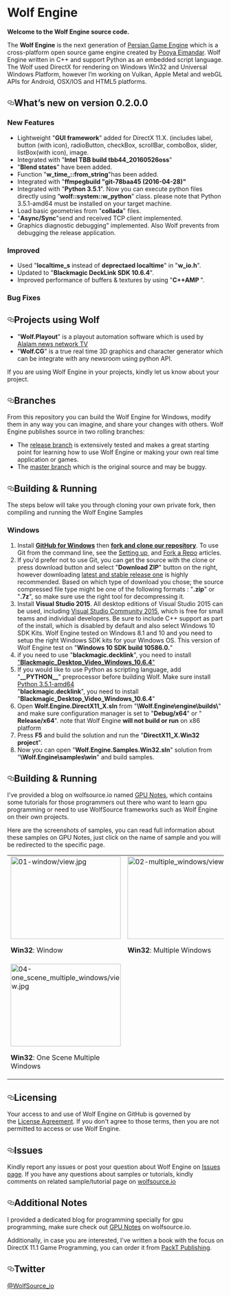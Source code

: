 Wolf Engine
===========
<p><b>Welcome to the Wolf Engine source code.</b></p> 
<p>The&nbsp;<b>Wolf Engine</b>&nbsp;is the next
generation of&nbsp;<a href="https://persianengine.codeplex.com/">Persian Game Engine</a>&nbsp;which is a
cross-platform open source game engine created by&nbsp;<a href="http://pooyaeimandar.com/">Pooya Eimandar</a>.
Wolf Engine written in C++ and support Python as an embedded script language.
The Wolf used DirectX for rendering on Windows Win32 and Universal Windows Platform, however I’m working on Vulkan, Apple Metal and webGL APIs for Android, OSX/IOS and HTML5 platforms.</p>

<!--What's new-->
<h2><a id="user-content-whatsnew" class="anchor" href="#whatsnew" aria-hidden="true"><svg aria-hidden="true" class="octicon octicon-link" height="16" version="1.1" viewBox="0 0 16 16" width="16"><path d="M4 9h1v1H4c-1.5 0-3-1.69-3-3.5S2.55 3 4 3h4c1.45 0 3 1.69 3 3.5 0 1.41-.91 2.72-2 3.25V8.59c.58-.45 1-1.27 1-2.09C10 5.22 8.98 4 8 4H4c-.98 0-2 1.22-2 2.5S3 9 4 9zm9-3h-1v1h1c1 0 2 1.22 2 2.5S13.98 12 13 12H9c-.98 0-2-1.22-2-2.5 0-.83.42-1.64 1-2.09V6.25c-1.09.53-2 1.84-2 3.25C6 11.31 7.55 13 9 13h4c1.45 0 3-1.69 3-3.5S14.5 6 13 6z"></path></svg></a>What’s new on version 0.2.0.0</h2>
<h3>New Features</h3>

<ul>
<li>Lightweight &quot;<b>GUI framework</b>&quot; added for DirectX
11.X. (includes label, button (with icon), radioButton, checkBox, scrollBar, comboBox, slider, listBox(with icon), image.</li>
<li>Integrated with &quot;<b>Intel TBB build tbb44_20160526oss</b>&quot;</li>
<li>&quot;<b>Blend states</b>&quot; have been added.</li>
<li>Function &quot;<b>w_time_</b><b>::</b><b>from_string</b>&quot;has been added.</li>
<li>Integrated with &quot;<b>ffmpeg</b><b>build &quot;git-78baa45 (2016-04-28)&quot;</b></li>
<li>Integrated with &quot;<b>Python 3.5.1</b>&quot;. Now you can
execute python files directly using “<b>wolf::</b><b>system::w_python</b>” class. please note that Python 3.5.1-amd64 must be installed on your target machine.</li>
<li>Load basic geometries from &quot;<span class=SpellE><b>collada</b>&quot; files.</li>
<li>&quot;<b>Async/Sync</b>&quot;send and received TCP client implemented.</li>
<li>Graphics diagnostic debugging</b>&quot; implemented. Also Wolf prevents from debugging the release application.</li>
</ul>

<h3>Improved</h3>
<ul>
<li>Used &quot;<b>localtime_s</b> instead of <b>deprectaed localtime</b>&quot; in &quot;<b>w_io.h</b>&quot;.</li>
<li>Updated to &quot;<b>Blackmagic DeckLink SDK 10.6.4</b>&quot;.</li>
<li>Improved performance of buffers & textures by using &quot;<b>C++AMP </b>&quot;.</li>
</ul>

<h3>Bug Fixes</h3>
<ul>
</ul>

<!--Projects-->
<h2><a id="user-content-projects" class="anchor" href="#projects" aria-hidden="true"><svg aria-hidden="true" class="octicon octicon-link" height="16" version="1.1" viewBox="0 0 16 16" width="16"><path d="M4 9h1v1H4c-1.5 0-3-1.69-3-3.5S2.55 3 4 3h4c1.45 0 3 1.69 3 3.5 0 1.41-.91 2.72-2 3.25V8.59c.58-.45 1-1.27 1-2.09C10 5.22 8.98 4 8 4H4c-.98 0-2 1.22-2 2.5S3 9 4 9zm9-3h-1v1h1c1 0 2 1.22 2 2.5S13.98 12 13 12H9c-.98 0-2-1.22-2-2.5 0-.83.42-1.64 1-2.09V6.25c-1.09.53-2 1.84-2 3.25C6 11.31 7.55 13 9 13h4c1.45 0 3-1.69 3-3.5S14.5 6 13 6z"></path></svg></a>Projects using Wolf</h2>
<ul>
<li>&quot;<b>Wolf.Playout</b>&quot; is a playout automation software which is used by <a href="http://en.alalam.ir/">Alalam news
network TV</a></li>
<li>&quot;<b>Wolf.CG</b>&quot; is a true real time 3D graphics and character generator which can be integrate
with any newsroom using python API.</li>
</ul>
<p>If you are using Wolf Engine in your projects, kindly let us know about your project.</p>

<!--Branches-->
<h2><a id="user-content-branches" class="anchor" href="#branches" aria-hidden="true"><svg aria-hidden="true" class="octicon octicon-link" height="16" version="1.1" viewBox="0 0 16 16" width="16"><path d="M4 9h1v1H4c-1.5 0-3-1.69-3-3.5S2.55 3 4 3h4c1.45 0 3 1.69 3 3.5 0 1.41-.91 2.72-2 3.25V8.59c.58-.45 1-1.27 1-2.09C10 5.22 8.98 4 8 4H4c-.98 0-2 1.22-2 2.5S3 9 4 9zm9-3h-1v1h1c1 0 2 1.22 2 2.5S13.98 12 13 12H9c-.98 0-2-1.22-2-2.5 0-.83.42-1.64 1-2.09V6.25c-1.09.53-2 1.84-2 3.25C6 11.31 7.55 13 9 13h4c1.45 0 3-1.69 3-3.5S14.5 6 13 6z"></path></svg></a>Branches</h2>
<p>From this repository you can build the Wolf
Engine for Windows, modify them in any way you can imagine, and share your
changes with others. Wolf Engine publishes source in two rolling branches:</p>
<ul>
<li>The <a href="https://github.com/PooyaEimandar/Wolf.Engine/releases">release branch</a>&nbsp;is
extensively tested and makes a great starting point for learning how to use Wolf Engine or making your own real time application or games.</li>
<li>The&nbsp;<a href="https://github.com/PooyaEimandar/Wolf.Engine/tree/master">master branch</a> which is the original source and may be buggy.</li>
</ul>

<!--Building-->
<h2><a id="user-content-building" class="anchor" href="#building" aria-hidden="true"><svg aria-hidden="true" class="octicon octicon-link" height="16" version="1.1" viewBox="0 0 16 16" width="16"><path d="M4 9h1v1H4c-1.5 0-3-1.69-3-3.5S2.55 3 4 3h4c1.45 0 3 1.69 3 3.5 0 1.41-.91 2.72-2 3.25V8.59c.58-.45 1-1.27 1-2.09C10 5.22 8.98 4 8 4H4c-.98 0-2 1.22-2 2.5S3 9 4 9zm9-3h-1v1h1c1 0 2 1.22 2 2.5S13.98 12 13 12H9c-.98 0-2-1.22-2-2.5 0-.83.42-1.64 1-2.09V6.25c-1.09.53-2 1.84-2 3.25C6 11.31 7.55 13 9 13h4c1.45 0 3-1.69 3-3.5S14.5 6 13 6z"></path></svg></a>Building & Running</h2>
<p>The steps below will take you through cloning your own private fork, then compiling and running the Wolf Engine Samples</p>
<h3>Windows</h3>
<ol>
<li>Install&nbsp;<b><a href="https://windows.github.com/">GitHub for Windows</a></b>&nbsp;then&nbsp;<b><a
href="https://guides.github.com/activities/forking/">fork
and clone our repository</a></b>. To use Git from the command line, see the&nbsp;<a
href="https://help.github.com/articles/set-up-git/">Setting up </a>&nbsp;and&nbsp;<a href="https://help.github.com/articles/fork-a-repo/">Fork a Repo</a>&nbsp;articles.</li>
<li>If you'd prefer not to use Git, you can get the source with the clone or press download button and select &quot;<b>Download ZIP</b>&quot;
button on the right, however downloading <a href="https://github.com/PooyaEimandar/Wolf.Engine/releases">latest and stable release one</a> is highly recommended. Based on which type of download you chose; the source compressed file type might be one of the following formats : &quot;<b>.zip</b>&quot; or &quot;<b>.7z</b>&quot;, so make sure use the right tool for decompressing it.</li>
<li>Install&nbsp;<b>Visual Studio 2015</b>. All desktop editions of
Visual Studio 2015 can be used, including&nbsp;<a href="http://www.visualstudio.com/products/visual-studio-community-vs">Visual Studio Community 2015</a>, which is free for small teams and individual developers. Be sure to include C++ support as part of the install, which is disabled by default and also select Windows 10 SDK Kits. Wolf Engine tested on Windows 8.1 and 10 and you need to setup the right Windows SDK kits for your Windows OS. This version of Wolf Engine test on &quot;<b>Windows 10 SDK build 10586.0.</b>&quot;</li>
<li>if you need to use &quot;<b>blackmagic.decklink</b>&quot;, you need to install <a href="https://www.blackmagicdesign.com/support"> &quot;<b>Blackmagic_Desktop_Video_Windows_10.6.4</b>&quot;</a></li>
<li>If you would like to use Python as scripting language, add &quot;<b>__PYTHON__</b>&quot; preprocessor before building Wolf. Make sure install <a href="https://www.python.org/ftp/python/3.5.1/python-3.5.1-amd64.exe">Python 3.5.1-amd64</a></li> &quot;<b>blackmagic.decklink</b>&quot;, you need to install &quot;<b>Blackmagic_Desktop_Video_Windows_10.6.4</b>&quot;</li>
<li>Open <b>Wolf.Engine.DirectX11_X.sln</b> from &quot;<b>\Wolf.Engine</span>\engine\builds\</b>&quot;
and make sure configuration manager is set to &quot;<b>Debug/x64</b>&quot; or &quot;<b>
Release/x64</b>&quot;. note that Wolf Engine <b>will not build or run</b> on x86 platform</li>
<li>Press <b>F5</b> and build the solution and run the &quot;<b>DirectX11_X.Win32 project</b>&quot;.</li>
<li>Now you can open &quot;<b>Wolf.Engine.Samples.Win32.sln</b>&quot; solution
from &quot;<b>\Wolf.Engine\samples\win</b>&quot; and build samples.</li>
</ol>

<!--Samples-->
<h2><a id="user-content-samples" class="anchor" href="#samples" aria-hidden="true"><svg aria-hidden="true" class="octicon octicon-link" height="16" version="1.1" viewBox="0 0 16 16" width="16"><path d="M4 9h1v1H4c-1.5 0-3-1.69-3-3.5S2.55 3 4 3h4c1.45 0 3 1.69 3 3.5 0 1.41-.91 2.72-2 3.25V8.59c.58-.45 1-1.27 1-2.09C10 5.22 8.98 4 8 4H4c-.98 0-2 1.22-2 2.5S3 9 4 9zm9-3h-1v1h1c1 0 2 1.22 2 2.5S13.98 12 13 12H9c-.98 0-2-1.22-2-2.5 0-.83.42-1.64 1-2.09V6.25c-1.09.53-2 1.84-2 3.25C6 11.31 7.55 13 9 13h4c1.45 0 3-1.69 3-3.5S14.5 6 13 6z"></path></svg></a>Building & Running</h2>
<p>
I've provided a blog on wolfsource.io named <a href="http://wolfsource.io/gpunotes/">GPU Notes</a>, which contains some tutorials for those programmers out there who want to learn gpu programming or need to use WolfSource frameworks such as Wolf Engine on their own projects.
</p> 
<p>
Here are the screenshots of samples, you can read full information about these samples on GPU Notes, just click on the name of sample and you will be redirected to the specific page.
</p>

<!-- Screenshots -->
<table>
  <tr>
    <td>
      <img src="https://raw.githubusercontent.com/PooyaEimandar/Wolf.Engine/0.2.0.0/samples/win/01-Initialize/01-window/view.jpg" alt="01-window/view.jpg" width="256" height="192"/>
      <p><b>Win32</b>: Window</p>
    </td>
    <td>
      <img src="https://raw.githubusercontent.com/PooyaEimandar/Wolf.Engine/0.2.0.0/samples/win/01-Initialize/02-multiple_windows/view.jpg" alt="02-multiple_windows/view.jpg" width="256" height="192"/>
      <p><b>Win32</b>: Multiple Windows</p>
    </td>
    <td>
      <img src="https://raw.githubusercontent.com/PooyaEimandar/Wolf.Engine/0.2.0.0/samples/win/01-Initialize/03-scene/view.jpg" alt="03-scene/view.jpg" width="256" height="192"/>
      <p><b>Win32</b>: Scene</p>
    </td>
  </tr>
  <tr>
    <td>
      <img src="https://raw.githubusercontent.com/PooyaEimandar/Wolf.Engine/0.2.0.0/samples/win/01-Initialize/04-one_scene_multiple_windows/view.jpg" alt="04-one_scene_multiple_windows/view.jpg" width="256" height="192"/>
      <p><b>Win32</b>: One Scene Multiple Windows</p>
    </td>
  </tr>
</table>

<!--Licensing-->
<h2><a id="user-content-licensing" class="anchor" href="#licensing" aria-hidden="true"><svg aria-hidden="true" class="octicon octicon-link" height="16" version="1.1" viewBox="0 0 16 16" width="16"><path d="M4 9h1v1H4c-1.5 0-3-1.69-3-3.5S2.55 3 4 3h4c1.45 0 3 1.69 3 3.5 0 1.41-.91 2.72-2 3.25V8.59c.58-.45 1-1.27 1-2.09C10 5.22 8.98 4 8 4H4c-.98 0-2 1.22-2 2.5S3 9 4 9zm9-3h-1v1h1c1 0 2 1.22 2 2.5S13.98 12 13 12H9c-.98 0-2-1.22-2-2.5 0-.83.42-1.64 1-2.09V6.25c-1.09.53-2 1.84-2 3.25C6 11.31 7.55 13 9 13h4c1.45 0 3-1.69 3-3.5S14.5 6 13 6z"></path></svg></a>Licensing</h2>
<p>
Your access to and use of Wolf Engine on GitHub is governed by the&nbsp;<a href="https://github.com/PooyaEimandar/Wolf.Engine/blob/master/LICENSE">License Agreement</a>. If you don't agree to those terms, then you are not permitted to access or use Wolf Engine.
</p>

<!--Issues-->
<h2><a id="user-content-issues" class="anchor" href="#issues" aria-hidden="true"><svg aria-hidden="true" class="octicon octicon-link" height="16" version="1.1" viewBox="0 0 16 16" width="16"><path d="M4 9h1v1H4c-1.5 0-3-1.69-3-3.5S2.55 3 4 3h4c1.45 0 3 1.69 3 3.5 0 1.41-.91 2.72-2 3.25V8.59c.58-.45 1-1.27 1-2.09C10 5.22 8.98 4 8 4H4c-.98 0-2 1.22-2 2.5S3 9 4 9zm9-3h-1v1h1c1 0 2 1.22 2 2.5S13.98 12 13 12H9c-.98 0-2-1.22-2-2.5 0-.83.42-1.64 1-2.09V6.25c-1.09.53-2 1.84-2 3.25C6 11.31 7.55 13 9 13h4c1.45 0 3-1.69 3-3.5S14.5 6 13 6z"></path></svg></a>Issues</h2>
<p>
Kindly report any issues or post your question
about Wolf Engine on <a href="https://github.com/PooyaEimandar/Wolf.Engine/issues">Issues page</a>. If you have any questions about samples or tutorials, kindly comments on related sample/tutorial page on <a href="http://wolfsource.io/gpunotes/wolfengine">wolfsource.io</a>
</p>

<!--Additional Notes-->
<h2><a id="user-content-notes" class="anchor" href="#notes" aria-hidden="true"><svg aria-hidden="true" class="octicon octicon-link" height="16" version="1.1" viewBox="0 0 16 16" width="16"><path d="M4 9h1v1H4c-1.5 0-3-1.69-3-3.5S2.55 3 4 3h4c1.45 0 3 1.69 3 3.5 0 1.41-.91 2.72-2 3.25V8.59c.58-.45 1-1.27 1-2.09C10 5.22 8.98 4 8 4H4c-.98 0-2 1.22-2 2.5S3 9 4 9zm9-3h-1v1h1c1 0 2 1.22 2 2.5S13.98 12 13 12H9c-.98 0-2-1.22-2-2.5 0-.83.42-1.64 1-2.09V6.25c-1.09.53-2 1.84-2 3.25C6 11.31 7.55 13 9 13h4c1.45 0 3-1.69 3-3.5S14.5 6 13 6z"></path></svg></a>Additional Notes</h2>
<p>
I provided a dedicated blog for programming specially for gpu programming, make sure check out <a href="http://wolfsource.io/gpunotes/">GPU Notes</a> on wolfsource.io.
</p>
<p>
Additionally, in case you are interested, I've written a book with the focus on DirectX 11.1 Game
Programming, you can order it from <a href="http://www.packtpub.com/directx-11-1-game-programming/book">PackT Publishing</a>.
</p>

<!--Twitter-->
<h2><a id="user-content-twitter" class="anchor" href="#twitter" aria-hidden="true"><svg aria-hidden="true" class="octicon octicon-link" height="16" version="1.1" viewBox="0 0 16 16" width="16"><path d="M4 9h1v1H4c-1.5 0-3-1.69-3-3.5S2.55 3 4 3h4c1.45 0 3 1.69 3 3.5 0 1.41-.91 2.72-2 3.25V8.59c.58-.45 1-1.27 1-2.09C10 5.22 8.98 4 8 4H4c-.98 0-2 1.22-2 2.5S3 9 4 9zm9-3h-1v1h1c1 0 2 1.22 2 2.5S13.98 12 13 12H9c-.98 0-2-1.22-2-2.5 0-.83.42-1.64 1-2.09V6.25c-1.09.53-2 1.84-2 3.25C6 11.31 7.55 13 9 13h4c1.45 0 3-1.69 3-3.5S14.5 6 13 6z"></path></svg></a>Twitter</h2>
<a href="https://twitter.com/WolfSource_io">@WolfSource_io</a>

